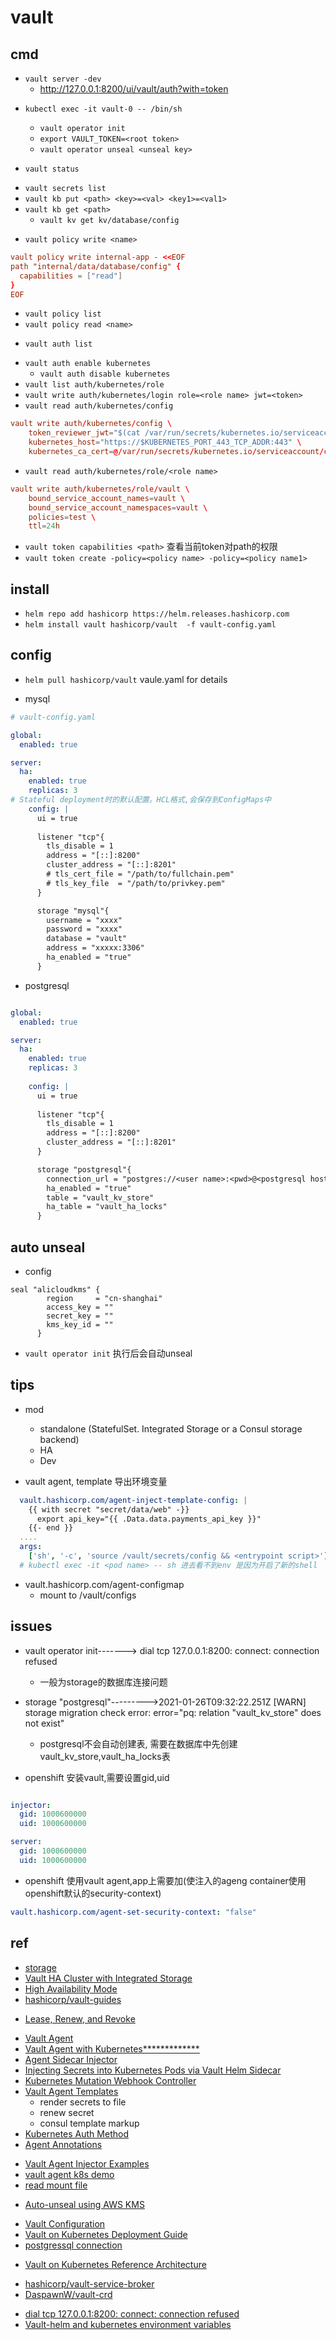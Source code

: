 # vault

## cmd

<!-- local -->
+ `vault server -dev`
  + http://127.0.0.1:8200/ui/vault/auth?with=token

<!-- unseal -->
+ `kubectl exec -it vault-0 -- /bin/sh`
    + `vault operator init`
    + `export VAULT_TOKEN=<root token>`
    + `vault operator unseal <unseal key>`

+ `vault status`

<!-- secret -->
+ `vault secrets list`
+ `vault kb put <path> <key>=<val> <key1>=<val1>`
+ `vault kb get <path>`
  + `vault kv get kv/database/config`


<!-- policy -->
+ `vault policy write <name>`
```conf
vault policy write internal-app - <<EOF
path "internal/data/database/config" {
  capabilities = ["read"]
}
EOF
```
+ `vault policy list`
+ `vault policy read <name>`

<!-- auth -->
+ `vault auth list`
<!-- auth k8s -->
+ `vault auth enable kubernetes`
  + `vault auth disable kubernetes`
+ `vault list auth/kubernetes/role`
+ `vault write auth/kubernetes/login role=<role name> jwt=<token>`
+ `vault read auth/kubernetes/config`
```conf
vault write auth/kubernetes/config \
    token_reviewer_jwt="$(cat /var/run/secrets/kubernetes.io/serviceaccount/token)" \
    kubernetes_host="https://$KUBERNETES_PORT_443_TCP_ADDR:443" \
    kubernetes_ca_cert=@/var/run/secrets/kubernetes.io/serviceaccount/ca.crt
```
+ `vault read auth/kubernetes/role/<role name>`
```conf
vault write auth/kubernetes/role/vault \
    bound_service_account_names=vault \
    bound_service_account_namespaces=vault \
    policies=test \
    ttl=24h
```


<!-- token -->
+ `vault token capabilities <path>` 查看当前token对path的权限
+ `vault token create -policy=<policy name> -policy=<policy name1>`



## install
+ `helm repo add hashicorp https://helm.releases.hashicorp.com`
+ `helm install vault hashicorp/vault  -f vault-config.yaml`

## config

+ `helm pull hashicorp/vault`  vaule.yaml for details

+ mysql
```yaml
# vault-config.yaml

global:
  enabled: true

server:
  ha:
    enabled: true
    replicas: 3
# Stateful deployment时的默认配置。HCL格式,会保存到ConfigMaps中
    config: |
      ui = true
      
      listener "tcp"{
        tls_disable = 1
        address = "[::]:8200"
        cluster_address = "[::]:8201"
        # tls_cert_file = "/path/to/fullchain.pem"
        # tls_key_file  = "/path/to/privkey.pem"
      }

      storage "mysql"{
        username = "xxxx"
        password = "xxxx"
        database = "vault" 
        address = "xxxxx:3306"
        ha_enabled = "true"
      }
```

+ postgresql
```yaml

global:
  enabled: true

server:
  ha:
    enabled: true
    replicas: 3
  
    config: |
      ui = true
      
      listener "tcp"{
        tls_disable = 1
        address = "[::]:8200"
        cluster_address = "[::]:8201"
      }

      storage "postgresql"{
        connection_url = "postgres://<user name>:<pwd>@<postgresql host url>:<port>/<dbname>?sslmode=disable"
        ha_enabled = "true"
        table = "vault_kv_store"
        ha_table = "vault_ha_locks"
      }
```

## auto unseal
+ config
```hcl
seal "alicloudkms" {
        region     = "cn-shanghai"
        access_key = ""
        secret_key = ""
        kms_key_id = ""
      }
```

+ `vault operator init`  执行后会自动unseal

## tips

+ mod
  + standalone (StatefulSet. Integrated Storage or a Consul storage backend)
  + HA
  + Dev

+ vault agent, template 导出环境变量
```yaml
  vault.hashicorp.com/agent-inject-template-config: |
    {{ with secret "secret/data/web" -}}
      export api_key="{{ .Data.data.payments_api_key }}"
    {{- end }}
  ....
  args:
    ['sh', '-c', 'source /vault/secrets/config && <entrypoint script>']
  # kubectl exec -it <pod name> -- sh 进去看不到env 是因为开启了新的shell
```

+ vault.hashicorp.com/agent-configmap
  + mount to /vault/configs

## issues

+ vault operator init-------> dial tcp 127.0.0.1:8200: connect: connection refused
  + 一般为storage的数据库连接问题
    
+ storage "postgresql"--------->2021-01-26T09:32:22.251Z [WARN]  storage migration check error: error="pq: relation "vault_kv_store" does not exist"
  + postgresql不会自动创建表, 需要在数据库中先创建vault_kv_store,vault_ha_locks表

+ openshift 安装vault,需要设置gid,uid
```yaml

injector:
  gid: 1000600000
  uid: 1000600000

server:
  gid: 1000600000
  uid: 1000600000
```

+ openshift 使用vault agent,app上需要加(使注入的ageng container使用openshift默认的security-context)
```yaml
vault.hashicorp.com/agent-set-security-context: "false"
```

## ref
+ [storage](https://www.vaultproject.io/docs/configuration/storage)
+ [Vault HA Cluster with Integrated Storage](https://learn.hashicorp.com/tutorials/vault/raft-storage)
+ [High Availability Mode](https://www.vaultproject.io/docs/concepts/ha)
+ [hashicorp/vault-guides](https://github.com/hashicorp/vault-guides)

<!-- detail -->
+ [Lease, Renew, and Revoke](https://www.vaultproject.io/docs/concepts/lease)
<!-- Vault Agent -->
+ [Vault Agent](https://www.vaultproject.io/docs/agent)
+ [Vault Agent with Kubernetes*************](https://learn.hashicorp.com/tutorials/vault/agent-kubernetes?in=vault/kubernetes)
+ [Agent Sidecar Injector](https://www.vaultproject.io/docs/platform/k8s/injector)
+ [Injecting Secrets into Kubernetes Pods via Vault Helm Sidecar](https://learn.hashicorp.com/tutorials/vault/kubernetes-sidecar)
+ [Kubernetes Mutation Webhook Controller](https://kubernetes.io/docs/reference/access-authn-authz/admission-controllers/)
+ [Vault Agent Templates](https://www.vaultproject.io/docs/agent/template)
  + render secrets to file
  + renew secret
  + consul template markup
+ [Kubernetes Auth Method](https://www.vaultproject.io/docs/auth/kubernetes)
+ [Agent Annotations](https://www.vaultproject.io/docs/platform/k8s/injector/annotations)
<!-- Vault Agent demo -->
+ [Vault Agent Injector Examples](https://www.vaultproject.io/docs/platform/k8s/injector/examples)
+ [vault agent k8s demo](https://github.com/hashicorp/vault-guides/tree/master/identity/vault-agent-k8s-demo)
+ [read mount file](https://github.com/jsgilmore/mount/blob/master/mounts_linux.go)



<!-- unseal -->
+ [Auto-unseal using AWS KMS](https://learn.hashicorp.com/tutorials/vault/autounseal-aws-kms?in=vault/auto-unseal)

<!-- config -->
+ [Vault Configuration](https://www.vaultproject.io/docs/configuration)
+ [Vault on Kubernetes Deployment Guide](https://learn.hashicorp.com/tutorials/vault/kubernetes-raft-deployment-guide?in=vault/kubernetes)
+ [postgressql connection](https://pkg.go.dev/github.com/lib/pq#hdr-Connection_String_Parameters)

<!-- design -->
+ [Vault on Kubernetes Reference Architecture](https://learn.hashicorp.com/tutorials/vault/kubernetes-reference-architecture)

<!-- others -->
+ [hashicorp/vault-service-broker](https://github.com/hashicorp/vault-service-broker)
+ [DaspawnW/vault-crd](https://github.com/DaspawnW/vault-crd)


<!-- issues -->
+ [dial tcp 127.0.0.1:8200: connect: connection refused](https://discuss.hashicorp.com/t/vault-failed-to-start/2529)
+ [Vault-helm and kubernetes environment variables](https://discuss.hashicorp.com/t/vault-helm-and-kubernetes-environment-variables/4973)